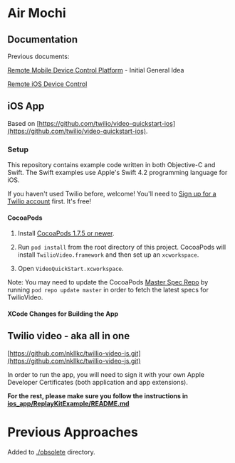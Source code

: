 # Air Mochi

## Documentation

Previous documents:

[Remote Mobile Device Control Platform](https://docs.google.com/document/d/1Kg74af_1J9uLzbWR60PTGsjHaetOnjZ7K9lmVM_Wh_c/edit) - Initial General Idea

[Remote iOS Device Control](https://docs.google.com/document/d/14HrDbSchzDDFgsLERrwz1M5m7oQYkj_VtjeZaJcDImo/edit)

## iOS App

Based on [https://github.com/twilio/video-quickstart-ios](https://github.com/twilio/video-quickstart-ios).

### Setup

This repository contains example code written in both Objective-C and Swift. The Swift examples use Apple's Swift 4.2 programming language for iOS.

If you haven't used Twilio before, welcome! You'll need to [Sign up for a Twilio account](https://www.twilio.com/try-twilio) first. It's free!

#### CocoaPods

1. Install [CocoaPods 1.7.5 or newer](https://guides.cocoapods.org/using/getting-started.html).

2. Run `pod install` from the root directory of this project. CocoaPods will install `TwilioVideo.framework` and then set up an `xcworkspace`.

3. Open `VideoQuickStart.xcworkspace`.

Note: You may need to update the CocoaPods [Master Spec Repo](https://github.com/CocoaPods/Specs) by running `pod repo update master` in order to fetch the latest specs for TwilioVideo.

#### XCode Changes for Building the App

## Twilio video - aka all in one

[https://github.com/nkllkc/twillio-video-js.git](https://github.com/nkllkc/twillio-video-js.git)

In order to run the app, you will need to sign it with your own Apple Developer Certificates (both application and app extensions). 

**For the rest, please make sure you follow the instructions in [ios_app/ReplayKitExample/README.md]()**

# Previous Approaches

Added to [./obsolete]() directory. 